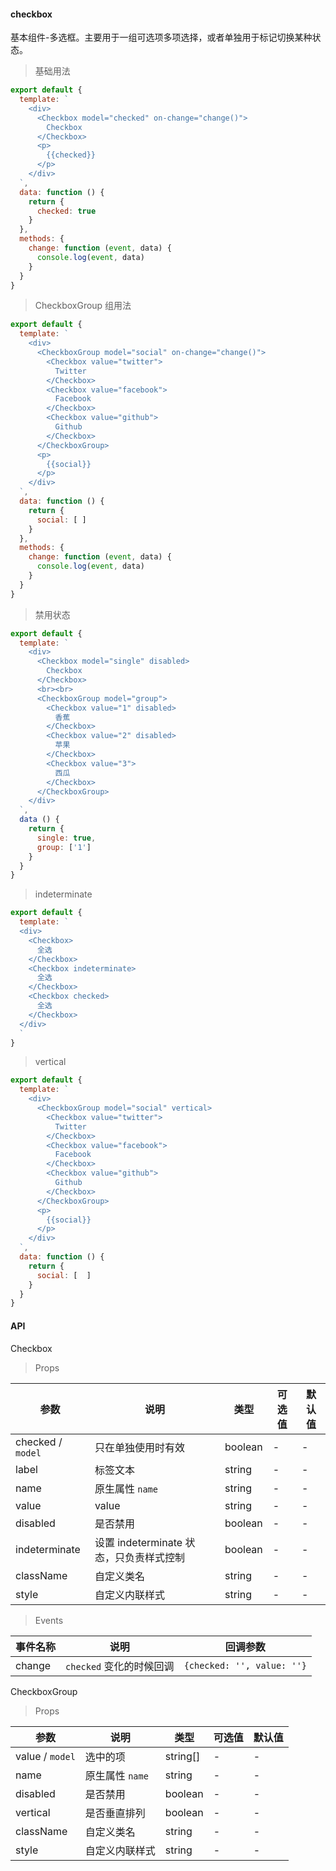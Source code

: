 #### checkbox

基本组件-多选框。主要用于一组可选项多项选择，或者单独用于标记切换某种状态。

> 基础用法

```js
export default {
  template: `
    <div>
      <Checkbox model="checked" on-change="change()">
        Checkbox
      </Checkbox>
      <p>
        {{checked}}
      </p>
    </div>
  `,
  data: function () {
    return {
      checked: true
    }
  },
  methods: {
    change: function (event, data) {
      console.log(event, data)
    }
  }
}
```


> CheckboxGroup 组用法

```js
export default {
  template: `
    <div>
      <CheckboxGroup model="social" on-change="change()">
        <Checkbox value="twitter">
          Twitter
        </Checkbox>
        <Checkbox value="facebook">
          Facebook
        </Checkbox>
        <Checkbox value="github">
          Github
        </Checkbox>
      </CheckboxGroup>
      <p>
        {{social}}
      </p>
    </div>
  `,
  data: function () {
    return {
      social: [ ]
    }
  },
  methods: {
    change: function (event, data) {
      console.log(event, data)
    }
  }
}
```

> 禁用状态

```js
export default {
  template: `
    <div>
      <Checkbox model="single" disabled>
        Checkbox
      </Checkbox>
      <br><br>
      <CheckboxGroup model="group">
        <Checkbox value="1" disabled>
          香蕉
        </Checkbox>
        <Checkbox value="2" disabled>
          苹果
        </Checkbox>
        <Checkbox value="3">
          西瓜
        </Checkbox>
      </CheckboxGroup>
    </div>
  `,
  data () {
    return {
      single: true,
      group: ['1']
    }
  }
}
```

> indeterminate

```js
export default {
  template: `
  <div>
    <Checkbox>
      全选
    </Checkbox>
    <Checkbox indeterminate>
      全选
    </Checkbox>
    <Checkbox checked>
      全选
    </Checkbox>
  </div>
  `
}
```

> vertical

```js
export default {
  template: `
    <div>
      <CheckboxGroup model="social" vertical>
        <Checkbox value="twitter">
          Twitter
        </Checkbox>
        <Checkbox value="facebook">
          Facebook
        </Checkbox>
        <Checkbox value="github">
          Github
        </Checkbox>
      </CheckboxGroup>
      <p>
        {{social}}
      </p>
    </div>
  `,
  data: function () {
    return {
      social: [  ]
    }
  }
}
```

#### API

Checkbox

> Props

参数 | 说明 | 类型 | 可选值 | 默认值
---|---|---|---|---
checked / `model` | 只在单独使用时有效 | boolean | - | -
label | 标签文本 | string | - | -
name | 原生属性 `name` | string | - | -
value | value | string | - | -
disabled | 是否禁用 | boolean | - | -
indeterminate | 设置 indeterminate 状态，只负责样式控制 | boolean | - | -
className | 自定义类名 | string | - | -
style | 自定义内联样式 | string | - | -

> Events

事件名称 | 说明 | 回调参数
---|---|---
change | `checked` 变化的时候回调 | `{checked: '', value: ''}`


CheckboxGroup

> Props

参数 | 说明 | 类型 | 可选值 | 默认值
---|---|---|---|---
value / `model` | 选中的项 | string[] | - | -
name | 原生属性 `name` | string | - | -
disabled | 是否禁用 | boolean | - | -
vertical | 是否垂直排列 | boolean | - | -
className | 自定义类名 | string | - | -
style | 自定义内联样式 | string | - | -
